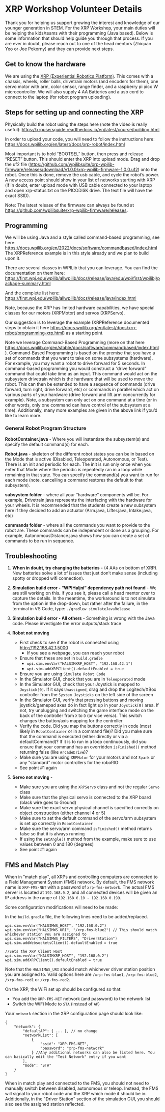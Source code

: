 # XRP Workshop Volunteer Details

Thank you for helping us support growing the interest and knowledge of our younger generation in STEM. For the XRP Workshop, your main duties will be helping the kids/teams with their programming (Java based). Below is some information that should help guide you through that process. If you are ever in doubt, please reach out to one of the head mentors (Zhiquan Yeo or Joe Pokorny) and they can provide next steps.

## Get to know the hardware

We are using the [XRP (Experiential Robotics Platform)](https://www.sparkfun.com/products/22230). This comes with a chassis, wheels, roller balls, drivetrain motors (and encoders for them), one servo motor with arm, color sensor, range finder, and a raspberry pi pico W microcontroller. We will also supply 4 AA Batteries and a usb cord to connect to the laptop (for robot program uploading).

## Steps for setting up and connecting the XRP

Physically build the robot using the steps here (note the video is really useful): https://xrpusersguide.readthedocs.io/en/latest/course/building.html

In order to upload your code, you will need to follow the instructions here:
https://docs.wpilib.org/en/latest/docs/xrp-robot/index.html

Most important is to hold “BOOTSEL” button, then press and release “RESET” button. This should enter the XRP into upload mode. Drag and drop the uf2 file (https://github.com/wpilibsuite/xrp-wpilib-firmware/releases/download/v1.0.0/xrp-wpilib-firmware-1.0.0.uf2) onto the robot. Once this is done, remove the usb cable, and cycle the robot’s power. A new access point should show in your list of networks starting with XRP (if in doubt, enter upload mode with USB cable connected to your laptop and open xrp-status.txt on the PICODISK drive. The text file will have the exact SSID).

Note: The latest release of the firmware can always be found at https://github.com/wpilibsuite/xrp-wpilib-firmware/releases.

## Programming

We will be using Java and a style called command-based programming, see here:
https://docs.wpilib.org/en/2022/docs/software/commandbased/index.html
The XRPReference example is in this style already and we plan to build upon it.

There are several classes in WPILib that you can leverage. You can find the documentation on them here:
https://first.wpi.edu/wpilib/allwpilib/docs/release/java/edu/wpi/first/wpilibj/package-summary.html

And the complete list here:
https://first.wpi.edu/wpilib/allwpilib/docs/release/java/index.html

Note, because the XRP has limited hardware capabilities, we have special classes for our motors (XRPMotor) and servos (XRPServo).

Our suggestion is to leverage the example (XRPReference documented steps to obtain it here https://docs.wpilib.org/en/latest/docs/xrp-robot/programming-xrp.html) as a starting point. 

Note we leverage Command-Based Programming (more on that here
https://docs.wpilib.org/en/stable/docs/software/commandbased/index.html). Command-Based Programming is based on the premise that you have a set of commands that you want to take on some subsystems (hardware). For example, you may want a robot to drive forward for 5 seconds. In command-based programming you would construct a “drive forward” command that could take time as an input. This command would act on the subsystem drivetrain which is the hardware that will be used to move the robot. This can then be extended to have a sequence of commands (drive forward, turn right, drive forward, etc) or commands in parallel which act on various parts of your hardware (drive forward and lift arm concurrently for example). Note, a subsystem can only act on one command at a time (or in other words, only one command can have control of the subsystem at a time). Additionally, many more examples are given in the above link if you’d like to learn more.

### General Robot Program Structure

**RobotContainer.java** - Where you will instantiate the subsystem(s) and specify the default command(s) for each.

**Robot.java** - skeleton of the different robot states you can be in based on the Mode that is active (Disabled, Teleoperated, Autonomous, or Test). There is an init and periodic for each. The init is run only once when you enter that Mode where the periodic is repeatedly ran in a loop while remaining in that state. You can specify the command(s) you want to run for each mode (note, cancelling a command restores the default to that subsystem).

**subsystem folder** - where all your “hardware” components will be. For example, Drivetrain.java represents the interfacing with the hardware for your wheels. It is recommended that the students create a new subsystem here if they decided to add an actuator (Arm.java, Lifter.java, Intake.java, etc)

**commands folder** - where all the commands you want to provide to the robot are. These commands can be independent or done as a grouping. For example, AutonomousDistance.java shows how you can create a set of commands to be run in sequence.

## Troubleshooting

1. **When in doubt, try changing the batteries** - (4 AAs on bottom of XRP). New batteries solve a lot of issues that just don’t make sense (including spotty or dropped wifi connection).

2. **Simulation build error - “WPIHaljni” dependency path not found** - 
We are still working on this. If you see it, please call a head mentor over to capture the details. In the meantime, the workaround is to not simulate from the option in the drop-down, but rather after the failure, in the terminal in VS Code, type: `./gradlew simulateJavaRelease`

3. **Simulation build error - All others** - Something is wrong with the Java code. Please investigate the error outputs/stack trace

4. **Robot not moving**
    - First check to see if the robot is connected using http://192.168.42.1:5000
        - If you see a webpage, you can reach your robot
    - Ensure that these are set in `build.gradle`
        - `wpi.sim.envVar("HALSIMXRP_HOST", "192.168.42.1")`
        - `wpi.sim.addXRPClient().defaultEnabled = true`
    - Ensure you are using `Simulate Robot Code`
    - In the Simulator GUI, check that you are in `Teleoperated` mode
    - In the Simulator GUI, check that your Joystick is mapped to `Joystick[0]`. If it says `Unassigned`, drag and drop the Logitech/XBox controller from the `System Joysticks` on the left side of the screen
    - In the Simulator GUI, verify that pressing buttons and moving joystick/gamepad axes do in fact light up in your `Joystick[0]` area. If not, try unplugging and switching the game interface mode on the back of the controller from `X` to `D` (or vice versa). This switch changes the button/axis mapping for the controller
    - Verify the code. Did you map the buttons correctly in code (most likely in `RobotContainer` or in a command file)? Did you make sure that the command is executed (either directly or via a defaultCommand)? If it is to run in a loop continuously, did you ensure that your command has an overridden `isFinished()` method returning false (like `ArcadeDrive`)?
    - Make sure you are using `XRPMotor` for your motors and not `Spark` or any "standard" motor controllers for the roboRIO
    - See point #1 again

5. **Servo not moving** -
    - Make sure you are using the `XRPServo` class and not the regular `Servo` class
    - Make sure that the physical servo is connected to the XRP board (black wire goes to Ground)
    - Make sure the exact servo physical channel is specified correctly on object construction (either channel 4 or 5)
    - Make sure to set the default command of the servo/arm subsystem is set up correctly in `RobotContainer`
    - Make sure the servo/arm command `isFinished()` method returns false so that it is always running
    - If using the `setAngle()` method from the example, make sure to use values between 0 and 180 (degrees)
    - See point #1 again

## FMS and Match Play

When in "match play", all XRPs and controlling computers are connected to a Field Management System (FMS) network. By default, the FMS network name is `XRP-FMS-NET` with a password of `xrp-fms-network`. The actual FMS server is located at `192.168.0.2`, and all connected devices will be given an IP address in the range of `192.168.0.10 - 192.168.0.199`.

Some configuration modifications will need to be made:

In the `build.gradle` file, the following lines need to be added/replaced.
```
wpi.sim.envVar("HALSIMWS_HOST", "192.168.0.2")
wpi.sim.envVar("HALSIMWS_URI", "/xrp-fms-blue2") // This should match whichever station you are assigned to
wpi.sim.envVar("HALSIMWS_FILTERS", "DriverStation")
wpi.sim.addWebsocketsClient().defaultEnabled = true

//Sets the XRP Client Host
wpi.sim.envVar("HALSIMXRP_HOST", "192.168.0.2")
wpi.sim.addXRPClient().defaultEnabled = true
```
Note that the `HALSIMWS_URI` should match whichever driver station position you are assigned to. Valid options here are `/xrp-fms-blue1`, `/xrp-fms-blue2`, `/xrp-fms-red1` or `/xrp-fms-red2`.

On the XRP, the WiFi set up should be configured so that:
* You add the `XRP-FMS-NET` network (and password) to the network list
* Switch the WiFi Mode to `STA` (instead of `AP`)

Your `network` section in the XRP configuration page should look like:
```
{
    "network": {
        "defaultAP": { ... }, // no change
        "networkList": [
            {
                "ssid": "XRP-FMS-NET",
                "password": "xrp-fms-network"
            } //Any additional networks can also be listed here. You can basically edit the "Test Network" entry if you want 
        ],
        "mode": "STA"
    }
}
```

When in match play and connected to the FMS, you should not need to manually switch between disabled, autonomous or teleop. Instead, the FMS will signal to your robot code and the XRP which mode it should be in. Additionally, in the "Driver Station" section of the simulation GUI, you should also see the assigned station reflected.
